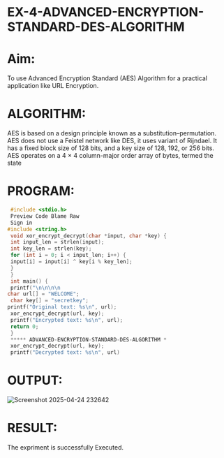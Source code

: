 # EX-4-ADVANCED-ENCRYPTION-STANDARD-DES-ALGORITHM
# Aim:
To use Advanced Encryption Standard (AES) Algorithm for a practical application like URL Encryption.

# ALGORITHM:
AES is based on a design principle known as a substitution–permutation.
AES does not use a Feistel network like DES, it uses variant of Rijndael.
It has a fixed block size of 128 bits, and a key size of 128, 192, or 256 bits.
AES operates on a 4 × 4 column-major order array of bytes, termed the state
# PROGRAM:
```c
 #include <stdio.h>
 Preview Code Blame Raw
 Sign in
#include <string.h>
 void xor_encrypt_decrypt(char *input, char *key) {
 int input_len = strlen(input);
 int key_len = strlen(key);
 for (int i = 0; i < input_len; i++) {
 input[i] = input[i] ^ key[i % key_len];
 }
 }
 int main() {
 printf("\n\n\n\n      
char url[] = "WELCOME";
 char key[] = "secretkey"; 
printf("Original text: %s\n", url);
 xor_encrypt_decrypt(url, key);
 printf("Encrypted text: %s\n", url);
 return 0;
 }
 ***** ADVANCED-ENCRYPTION-STANDARD-DES-ALGORITHM *
 xor_encrypt_decrypt(url, key);
 printf("Decrypted text: %s\n", url)
```
# OUTPUT:
![Screenshot 2025-04-24 232642](https://github.com/user-attachments/assets/ec52574a-fbeb-4a6f-923f-d1458385628c)

# RESULT:
 The expriment is successfully Executed.
